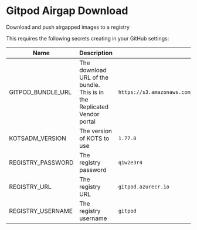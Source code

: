 #  Gitpod Airgap Download

Download and push airgapped images to a registry

This requires the following secrets creating in your GitHub settings:

| Name | Description | Example |
| --- | --- | --- |
| GITPOD_BUNDLE_URL | The download URL of the bundle. This is in the Replicated Vendor portal | `https://s3.amazonaws.com/airgap.replicated.com/259YYCMTfMbbN8zxJSvlWjsBDEI/30.airgap` |
| KOTSADM_VERSION | The version of KOTS to use | `1.77.0` |
| REGISTRY_PASSWORD | The registry password | `q1w2e3r4` |
| REGISTRY_URL | The registry URL | `gitpod.azurecr.io` |
| REGISTRY_USERNAME | The registry username | `gitpod` |
